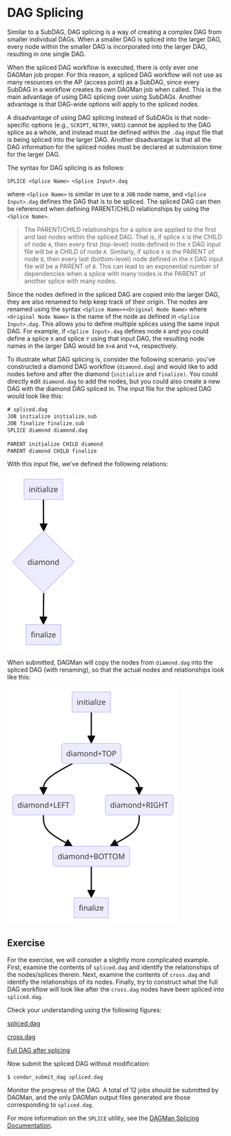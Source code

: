 # DAG Splicing

Similar to a SubDAG, DAG splicing is a way of creating a complex DAG from smaller individual DAGs.
When a smaller DAG is spliced into the larger DAG, every node within the smaller DAG is incorporated
into the larger DAG, resulting in one single DAG.

When the spliced DAG workflow is executed, there is only ever one DAGMan job proper.
For this reason, a spliced DAG workflow will not use as many resources on the AP (access point) as a
SubDAG, since every SubDAG in a workflow creates its own DAGMan job when called.
This is the main advantage of using DAG splicing over using SubDAGs. 
Another advantage is that DAG-wide options will apply to the spliced nodes.

A disadvantage of using DAG splicing instead of SubDAGs is that node-specific options (e.g., `SCRIPT`, `RETRY`, `VARS`)
cannot be applied to the DAG splice as a whole, and instead must be defined within the `.dag`
input file that is being spliced into the larger DAG.
Another disadvantage is that all the DAG information for the spliced nodes must be declared 
at submission time for the larger DAG.

The syntax for DAG splicing is as follows:

```
SPLICE <Splice Name> <Splice Input>.dag
```

where `<Splice Name>` is similar in use to a `JOB` node name, and `<Splice Input>.dag` 
defines the DAG that is to be spliced. 
The spliced DAG can then be referenced when defining PARENT/CHILD relationships by using the `<Splice Name>`. 

> The PARENT/CHILD relationships for a splice are applied to the first and last nodes 
> within the spliced DAG. 
> That is, if splice `X` is the CHILD of node `A`, then every first (top-level) node defined 
> in the `X` DAG input file will be a CHILD of node `A`.
> Similarly, if splice `X` is the PARENT of node `B`, then every last (bottom-level) node 
> defined in the `X` DAG input file will be a PARENT of `B`.
> This can lead to an exponential number of dependencies when a splice with many 
> nodes is the PARENT of another splice with many nodes.

Since the nodes defined in the spliced DAG are copied into the larger DAG, they are 
also renamed to help keep track of their origin.
The nodes are renamed using the syntax `<Splice Name>+<Original Node Name>` where
`<Original Node Name>` is the name of the node as defined in `<Splice Input>.dag`. 
This allows you to define multiple splices using the same input DAG.
For example, if `<Splice Input>.dag` defines node `A` and you could define a splice `X`
and splice `Y` using that input DAG, the resulting node names in the larger DAG would 
be `X+A` and `Y+A`, respectively.

To illustrate what DAG splicing is, consider the following scenario: you've constructed
a diamond DAG workflow (`diamond.dag`) and would like to add nodes before and
after the diamond (`initialize` and `finalize)`. 
You could directly edit `diamond.dag` to add the nodes, but you could also create a new
DAG with the diamond DAG spliced in.
The input file for the spliced DAG would look like this:

```
# spliced.dag
JOB initialize initialize.sub
JOB finalize finalize.sub
SPLICE diamond diamond.dag

PARENT initialize CHILD diamond
PARENT diamond CHILD finalize
```

With this input file, we've defined the following relations:

![Spliced DAG figure](../../.images/SplicedDiamondDAG.png)

When submitted, DAGMan will copy the nodes from `diamond.dag` into the spliced DAG (with renaming), so that the actual nodes and relationships look like this:

![Spliced Diamond DAG figure](../../.images/SplicedDiamondDAGFull.png)

## Exercise

For the exercise, we will consider a slightly more complicated example. 
First, examine the contents of `spliced.dag` and identify the relationships of the nodes/splices therein.
Next, examine the contents of `cross.dag` and identify the relationships of its nodes.
Finally, try to construct what the full DAG workflow will look like after the `cross.dag` nodes have been
spliced into `spliced.dag`.

Check your understanding using the following figures:

[spliced.dag](../../.images/SplicedCrossDAG.png)

[cross.dag](../../.images/CrossDAG.png)

[Full DAG after splicing](../../.images/SplicedCrossDAGFull.png)

Now submit the spliced DAG without modification:

```
$ condor_submit_dag spliced.dag
```

Monitor the progress of the DAG. 
A total of 12 jobs should be submitted by DAGMan, and the only DAGMan output files generated
are those corresponding to `spliced.dag`. 

For more information on the `SPLICE` utility, see the
[DAGMan Splicing Documentation](https://htcondor.readthedocs.io/en/latest/automated-workflows/dagman-using-other-dags.html#dag-splicing).

